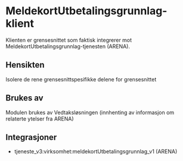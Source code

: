 # MeldekortUtbetalingsgrunnlag-klient

Klienten er grensesnittet som faktisk integrerer mot MeldekortUtbetalingsgrunnlag-tjenesten (ARENA).

## Hensikten

Isolere de rene grensesnittspesifikke delene for grensesnittet

## Brukes av

Modulen brukes av Vedtaksløsningen (innhenting av informasjon om relaterte ytelser fra ARENA)

## Integrasjoner

* tjeneste_v3:virksomhet:meldekortUtbetalingsgrunnlag_v1 (ARENA)


